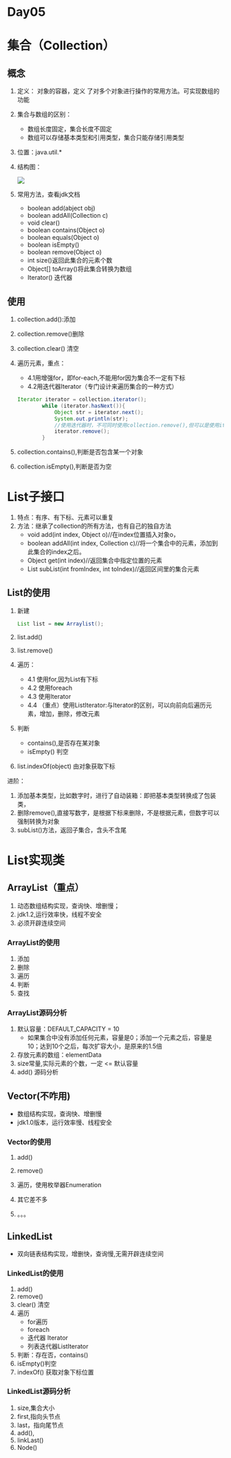 # Day05

# 集合（Collection）

## 概念

1. 定义：	对象的容器，定义 了对多个对象进行操作的常用方法。可实现数组的功能

2. 集合与数组的区别：

   - 数组长度固定，集合长度不固定
   - 数组可以存储基本类型和引用类型，集合只能存储引用类型

3. 位置：java.util.*

4. 结构图：

   ![](https://2021-joker.oss-cn-shanghai.aliyuncs.com/java_img/collection.png)

5. 常用方法，查看jdk文档

   - boolean add(abject obj)
   - boolean addAll(Collection c)
   - void clear()
   - boolean contains(Object o)
   - boolean equals(Object o)
   - boolean isEmpty()
   - boolean remove(Object o)
   - int size()返回此集合的元素个数
   - Object[] toArray()将此集合转换为数组
   - Iterator() 迭代器

## 使用

1. collection.add():添加

2. collection.remove()删除

3. collection.clear() 清空

4. 遍历元素，重点：

   - 4.1用增强for，即for-each,不能用for因为集合不一定有下标
   - 4.2用迭代器Iterator（专门设计来遍历集合的一种方式）

   ```java
   Iterator iterator = collection.iterator();
           while (iterator.hasNext()){
               Object str = iterator.next();
               System.out.println(str);
               //使用迭代器时，不可同时使用collection.remove(),但可以是使用iterator.remove();
               iterator.remove();
           }
   ```

5. collection.contains(),判断是否包含某一个对象

6. collection.isEmpty(),判断是否为空

# List子接口

1. 特点：有序、有下标、元素可以重复
2. 方法：继承了collection的所有方法，也有自己的独自方法
   - void add(int index, Object o)//在index位置插入对象o，
   - boolean addAll(int index, Collection c)//将一个集合中的元素，添加到此集合的index之后。
   - Object get(int index)//返回集合中指定位置的元素
   - List subList(int fromIndex, int toIndex)//返回区间里的集合元素

## List的使用

1. 新建

   ```java 
   List list = new Arraylist();
   ```

2. list.add()

3. list.remove()

4. 遍历：

   - 4.1 使用for,因为List有下标
   - 4.2 使用foreach
   - 4.3 使用Iterator
   - 4.4 （重点）使用ListIterator:与Iterator的区别，可以向前向后遍历元素，增加，删除，修改元素

5. 判断

   - contains(),是否存在某对象
   - isEmpty() 判空

6. list.indexOf(object) 由对象获取下标

进阶：

1. 添加基本类型，比如数字时，进行了自动装箱：即把基本类型转换成了包装类，
2. 删除remove(),直接写数字，是根据下标来删除，不是根据元素，但数字可以强制转换为对象
3. subList()方法，返回子集合，含头不含尾

# List实现类

## ArrayList（重点）

1. 动态数组结构实现，查询快、增删慢；
2. jdk1.2,运行效率快，线程不安全
3. 必须开辟连续空间

### ArrayList的使用

1. 添加
2. 删除
3. 遍历
4. 判断
5. 查找

### ArrayList源码分析

1. 默认容量：DEFAULT_CAPACITY = 10
   - 如果集合中没有添加任何元素，容量是0；添加一个元素之后，容量是10；达到10个之后，每次扩容大小，是原来的1.5倍
2. 存放元素的数组：elementData
3. size常量,实际元素的个数，一定 <= 默认容量
4. add() 源码分析



## Vector(不咋用)

- 数组结构实现，查询快、增删慢
- jdk1.0版本，运行效率慢、线程安全

### Vector的使用

1. add()

2. remove()

3. 遍历，使用枚举器Enumeration

4. 其它差不多

5. 。。。

   

## LinkedList

- 双向链表结构实现，增删快，查询慢,无需开辟连续空间

### LinkedList的使用

1. add()
2. remove()
3. clear() 清空
4. 遍历
   - for遍历
   - foreach
   - 迭代器 Iterator
   - 列表迭代器ListIterator
5. 判断：存在否，contains()
6. isEmpty()判空
7. indexOf() 获取对象下标位置

### LinkedList源码分析

1. size,集合大小
2. first,指向头节点
3. last，指向尾节点
4. add(),
5. linkLast()
6. Node()